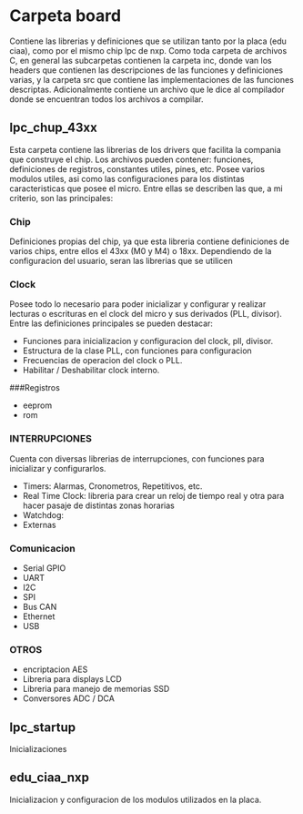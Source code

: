 # Carpeta board


Contiene las librerias y definiciones que se utilizan tanto por la placa (edu ciaa), como por el mismo chip lpc de nxp. Como toda carpeta de archivos C, en general las subcarpetas contienen la carpeta inc, donde van los headers que contienen las descripciones de las funciones y definiciones varias, y la carpeta src que contiene las implementaciones de las funciones descriptas. Adicionalmente contiene un archivo que le dice al compilador donde se encuentran todos los archivos a compilar. 

## lpc_chup_43xx

Esta carpeta contiene las librerias de los drivers que facilita la compania que construye el chip. Los archivos pueden contener: funciones, definiciones de registros, constantes utiles, pines, etc. 
Posee varios modulos utiles, asi como las configuraciones para los distintas caracteristicas que posee el micro. Entre ellas se describen las que, a mi criterio, son las principales:

### Chip

Definiciones propias del chip, ya que esta libreria contiene definiciones de varios chips, entre ellos el 43xx (M0 y M4) o 18xx. Dependiendo de la configuracion del usuario, seran las librerias que se utilicen

### Clock

Posee todo lo necesario para poder inicializar y configurar y realizar lecturas o escrituras en el clock del micro y sus derivados (PLL, divisor). Entre las definiciones principales se pueden destacar:
- Funciones para inicializacion y configuracion del clock, pll, divisor.
- Estructura de la clase PLL, con funciones para configuracion
- Frecuencias de operacion del clock o PLL.
- Habilitar / Deshabilitar clock interno.

###Registros
- eeprom
- rom

### INTERRUPCIONES

Cuenta con diversas librerias de interrupciones, con funciones para inicializar y configurarlos.

- Timers: Alarmas, Cronometros, Repetitivos, etc.
- Real Time Clock: libreria para crear un reloj de tiempo real y otra para hacer pasaje de distintas zonas horarias
- Watchdog:
- Externas

### Comunicacion

- Serial GPIO
- UART
- I2C
- SPI
- Bus CAN
- Ethernet
- USB

### OTROS

 - encriptacion AES
 - Libreria para displays LCD
 - Libreria para manejo de memorias SSD
 - Conversores ADC / DCA

## lpc_startup
 
 Inicializaciones
 
 
## edu_ciaa_nxp
 
 Inicializacion y configuracion de los modulos utilizados en la placa. 